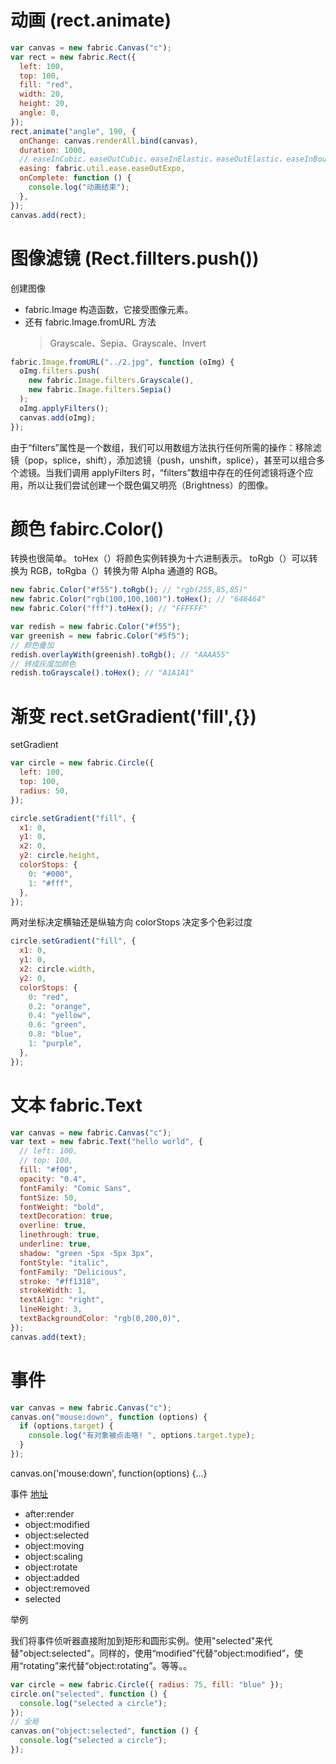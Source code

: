 # 动画 (rect.animate)

```js
var canvas = new fabric.Canvas("c");
var rect = new fabric.Rect({
  left: 100,
  top: 100,
  fill: "red",
  width: 20,
  height: 20,
  angle: 0,
});
rect.animate("angle", 190, {
  onChange: canvas.renderAll.bind(canvas),
  duration: 1000,
  // easeInCubic，easeOutCubic，easeInElastic，easeOutElastic，easeInBounce和easeOutExpo
  easing: fabric.util.ease.easeOutExpo,
  onComplete: function () {
    console.log("动画结束");
  },
});
canvas.add(rect);
```

# 图像滤镜 (Rect.fillters.push())

创建图像

- fabric.Image 构造函数，它接受图像元素。
- 还有 fabric.Image.fromURL 方法
  > Grayscale、Sepia、Grayscale、Invert

```js
fabric.Image.fromURL("../2.jpg", function (oImg) {
  oImg.filters.push(
    new fabric.Image.filters.Grayscale(),
    new fabric.Image.filters.Sepia()
  );
  oImg.applyFilters();
  canvas.add(oImg);
});
```

由于“filters”属性是一个数组，我们可以用数组方法执行任何所需的操作：移除滤镜（pop，splice，shift），添加滤镜（push，unshift，splice），甚至可以组合多个滤镜。当我们调用 applyFilters 时，“filters”数组中存在的任何滤镜将逐个应用，所以让我们尝试创建一个既色偏又明亮（Brightness）的图像。

# 颜色 fabirc.Color()

转换也很简单。 toHex（）将颜色实例转换为十六进制表示。 toRgb（）可以转换为 RGB，toRgba（）转换为带 Alpha 通道的 RGB。

```js
new fabric.Color("#f55").toRgb(); // "rgb(255,85,85)"
new fabric.Color("rgb(100,100,100)").toHex(); // "646464"
new fabric.Color("fff").toHex(); // "FFFFFF"

var redish = new fabric.Color("#f55");
var greenish = new fabric.Color("#5f5");
// 颜色叠加
redish.overlayWith(greenish).toRgb(); // "AAAA55"
// 转成灰度加颜色
redish.toGrayscale().toHex(); // "A1A1A1"
```

# 渐变 rect.setGradient('fill',{})

setGradient

```js
var circle = new fabric.Circle({
  left: 100,
  top: 100,
  radius: 50,
});

circle.setGradient("fill", {
  x1: 0,
  y1: 0,
  x2: 0,
  y2: circle.height,
  colorStops: {
    0: "#000",
    1: "#fff",
  },
});
```

两对坐标决定横轴还是纵轴方向
colorStops 决定多个色彩过度

```js
circle.setGradient("fill", {
  x1: 0,
  y1: 0,
  x2: circle.width,
  y2: 0,
  colorStops: {
    0: "red",
    0.2: "orange",
    0.4: "yellow",
    0.6: "green",
    0.8: "blue",
    1: "purple",
  },
});
```

# 文本 fabric.Text

```js
var canvas = new fabric.Canvas("c");
var text = new fabric.Text("hello world", {
  // left: 100,
  // top: 100,
  fill: "#f00",
  opacity: "0.4",
  fontFamily: "Comic Sans",
  fontSize: 50,
  fontWeight: "bold",
  textDecoration: true,
  overline: true,
  linethrough: true,
  underline: true,
  shadow: "green -5px -5px 3px",
  fontStyle: "italic",
  fontFamily: "Delicious",
  stroke: "#ff1318",
  strokeWidth: 1,
  textAlign: "right",
  lineHeight: 3,
  textBackgroundColor: "rgb(0,200,0)",
});
canvas.add(text);
```

# 事件

```js
var canvas = new fabric.Canvas("c");
canvas.on("mouse:down", function (options) {
  if (options.target) {
    console.log("有对象被点击咯! ", options.target.type);
  }
});
```

canvas.on('mouse:down', function(options) {...}

事件
[地址](http://fabricjs.com/events)
- after:render
- object:modified
- object:selected
- object:moving
- object:scaling
- object:rotate
- object:added
- object:removed
- selected

举例

我们将事件侦听器直接附加到矩形和圆形实例。使用"selected"来代替"object:selected"。同样的，使用“modified”代替“object:modified”，使用“rotating”来代替“object:rotating”。等等。。

```js
var circle = new fabric.Circle({ radius: 75, fill: "blue" });
circle.on("selected", function () {
  console.log("selected a circle");
});
// 全局
canvas.on("object:selected", function () {
  console.log("selected a circle");
});
```
